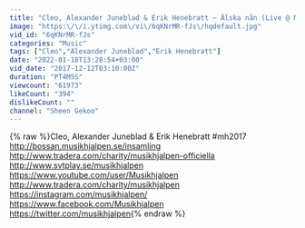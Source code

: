 ```yaml
---
title: "Cleo, Alexander Juneblad & Erik Henebratt – Älska nån (Live @ Musikhjälpen 2017)"
image: "https:\/\/i.ytimg.com\/vi\/6qKNrMR-fJs\/hqdefault.jpg"
vid_id: "6qKNrMR-fJs"
categories: "Music"
tags: ["Cleo","Alexander Juneblad","Erik Henebratt"]
date: "2022-01-18T13:28:54+03:00"
vid_date: "2017-12-12T03:10:00Z"
duration: "PT4M5S"
viewcount: "61973"
likeCount: "394"
dislikeCount: ""
channel: "Sheen Gekoo"
---
```

{% raw %}Cleo, Alexander Juneblad &amp; Erik Henebratt #mh2017<br /><a rel="nofollow" target="blank" href="http://bossan.musikhjalpen.se/insamling">http://bossan.musikhjalpen.se/insamling</a><br /><a rel="nofollow" target="blank" href="http://www.tradera.com/charity/musikhjalpen-officiella">http://www.tradera.com/charity/musikhjalpen-officiella</a><br /><a rel="nofollow" target="blank" href="http://www.svtplay.se/musikhjalpen">http://www.svtplay.se/musikhjalpen</a><br /><a rel="nofollow" target="blank" href="https://www.youtube.com/user/Musikhjalpen">https://www.youtube.com/user/Musikhjalpen</a><br /><a rel="nofollow" target="blank" href="http://www.tradera.com/charity/musikhjalpen">http://www.tradera.com/charity/musikhjalpen</a><br /><a rel="nofollow" target="blank" href="https://instagram.com/musikhjalpen/">https://instagram.com/musikhjalpen/</a><br /><a rel="nofollow" target="blank" href="https://www.facebook.com/Musikhjalpen">https://www.facebook.com/Musikhjalpen</a><br /><a rel="nofollow" target="blank" href="https://twitter.com/musikhjalpen">https://twitter.com/musikhjalpen</a>{% endraw %}

